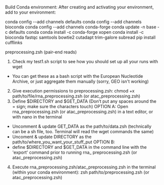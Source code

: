 Build Conda environment:
After creating and activating your environment, add to your environment:

conda config --add channels defaults
conda config --add channels bioconda
conda config --add channels conda-forge
conda update -n base -c defaults conda
conda install -c conda-forge xopen
conda install -c bioconda fastqc samtools bowtie2 cutadapt trim-galore subread
pip install cufflinks

preprocessing.zsh (pair-end reads)
1. Check my test1.sh script to see how you should set up all your runs with wget
- You can get these as a bash script with the European Nucleotide Archive, or just aggregate them manually (sorry, GEO isn't working)
2. Give execution permissions to preprocessing.zsh:
chmod +x path/to/file/rna_preprocessing.zsh (or atac_preprocessing.zsh)
3. Define $DIRECTORY and $GET_DATA (Don’t put any spaces around the = sign; make sure the characters touch)
OPTION A: Open rna_preprocessing.zsh (or atac_preprocessing.zsh) in a text editor, or with nano in the terminal
- Uncomment & update GET_DATA as the path/to/data.zsh (technically can be a sh file, too. Terminal will read the wget commands the same)
- Uncoment & update DIRECTORY as the path/to/where_you_want_your_stuff_put
OPTION B:
- define $DIRECTORY and $GET_DATA in the command line with the 'export' command prior to running rna_ preprocessing.zsh (or atac_preprocessing.zsh)
4. Execute rna_preprocessing.zsh/atac_preprocessing.zsh in the terminal (within your conda environment):
zsh path/to/preprocessing.zsh (or atac_preprocessing.zsh)
